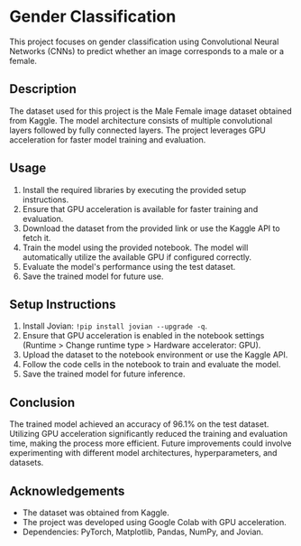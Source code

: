 # Gender Classification

This project focuses on gender classification using Convolutional Neural Networks (CNNs) to predict whether an image corresponds to a male or a female.

## Description

The dataset used for this project is the Male Female image dataset obtained from Kaggle. The model architecture consists of multiple convolutional layers followed by fully connected layers. The project leverages GPU acceleration for faster model training and evaluation.

## Usage

1. Install the required libraries by executing the provided setup instructions.
2. Ensure that GPU acceleration is available for faster training and evaluation.
3. Download the dataset from the provided link or use the Kaggle API to fetch it.
4. Train the model using the provided notebook. The model will automatically utilize the available GPU if configured correctly.
5. Evaluate the model's performance using the test dataset.
6. Save the trained model for future use.

## Setup Instructions

1. Install Jovian: `!pip install jovian --upgrade -q`.
2. Ensure that GPU acceleration is enabled in the notebook settings (Runtime > Change runtime type > Hardware accelerator: GPU).
3. Upload the dataset to the notebook environment or use the Kaggle API.
4. Follow the code cells in the notebook to train and evaluate the model.
5. Save the trained model for future inference.

## Conclusion

The trained model achieved an accuracy of 96.1% on the test dataset. Utilizing GPU acceleration significantly reduced the training and evaluation time, making the process more efficient. Future improvements could involve experimenting with different model architectures, hyperparameters, and datasets.

## Acknowledgements

- The dataset was obtained from Kaggle.
- The project was developed using Google Colab with GPU acceleration.
- Dependencies: PyTorch, Matplotlib, Pandas, NumPy, and Jovian.


